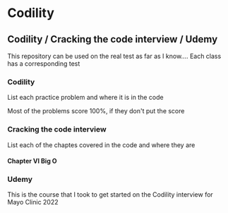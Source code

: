 # Codility
## Codility / Cracking the code interview / Udemy

This repository can be used on the real test as far as I know....
Each class has a corresponding test

### Codility

List each practice problem and where it is in the code

Most of the problems score 100%, if they don't put the score

### Cracking the code interview

List each of the chaptes covered in the code and where they are
#### Chapter VI Big O


### Udemy
This is the course that I took to get started on the Codility interview for Mayo Clinic 2022